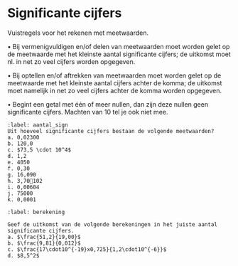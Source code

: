 # Significante cijfers

Vuistregels voor het rekenen met meetwaarden.

•	Bij vermenigvuldigen en/of delen van meetwaarden moet worden gelet op de 
            meetwaarde met het kleinste aantal significante cijfers; de uitkomst moet nl. in net zo 
            veel cijfers worden opgegeven.

•	Bij optellen en/of aftrekken van meetwaarden moet worden gelet op de meetwaarde 
met het kleinste aantal cijfers achter de komma; de uitkomst moet namelijk in net zo 
 veel cijfers achter de komma worden opgegeven.

•	Begint een getal met één of meer nullen, dan zijn deze nullen geen significante cijfers.
Machten van 10 tel je ook niet mee.

```{exercise}
:label: aantal_sign
Uit hoeveel significante cijfers bestaan de volgende meetwaarden?
a. 0,02300         
b. 120,0         
c. $73,5 \cdot 10^4$
d. 1,2         
e. 4050         
f. 0,30
g. 16,090           
h. 3,70102     
i. 0,00604          
j. 75000     
k. 0,0001            
```

```{exercise}
:label: berekening

Geef de uitkomst van de volgende berekeningen in het juiste aantal significante cijfers.
a. $\frac{51,2}{19,00}$
b. $\frac{9,81}{0,012}$
c. $\frac{17\cdot10^{-19}x0,725}{1,2\cdot10^{-6}}$
d. $8,5^2$


